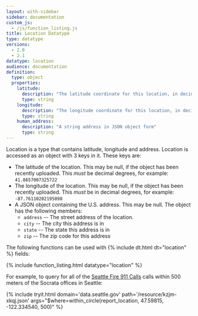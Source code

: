 ```yaml
---
layout: with-sidebar
sidebar: documentation
custom_js:
  - /js/function_listing.js
title: Location Datatype
type: datatype
versions:
  - 2.0
  - 2.1
datatype: location
audience: documentation
definition:
  type: object
  properties:
    latitude:
      description: "The latitude coordinate for this location, in decimal degrees"
      type: string
    longitude:
      description: "The longitude coordinate for this location, in decimal degrees"
      type: string
    human_address:
      description: "A string address in JSON object form"
      type: string
---
```


Location is a type that contains latitude, longitude and address. Location is accessed as an object with 3 keys in it. These keys are:

- The latitude of the location. This may be null, if the object has been recently uploaded. This _must_ be decimal degrees, for example: `41.8657007325722`
- The longitude of the location. This may be null, if the object has been recently uploaded. This _must_ be in decimal degrees, for example: `-87.76110202195098`
- A JSON object containing the U.S. address. This may be null. The object has the following members:
  - `address` -- The street address of the location.
  - `city` -- The city this address is in
  - `state` -- The state this address is in
  - `zip` -- The zip code for this address

The following functions can be used with {% include dt.html dt="location" %} fields:

{% include function_listing.html datatype="location" %}

For example, to query for all of the [Seattle Fire 911 Calls](https://data.seattle.gov/Public-Safety/Seattle-Real-Time-Fire-911-Calls/kzjm-xkqj) calls within 500 meters of the Socrata offices in Seattle:

{% include tryit.html domain='data.seattle.gov' path='/resource/kzjm-xkqj.json' args="$where=within_circle(report_location, 47.59815, -122.334540, 500)" %}
